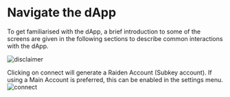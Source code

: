 # Navigate the dApp

To get familiarised with the dApp, a brief introduction to some of the screens are given in the following sections to describe common interactions with the dApp.

![disclaimer](https://user-images.githubusercontent.com/15123108/102077147-db15f880-3e2e-11eb-8b39-1b5e6b7e25eb.png 'Disclaimer')

Clicking on connect will generate a Raiden Account (Subkey account). If using a Main Account is preferred, this can be enabled in the settings menu.
![connect](https://user-images.githubusercontent.com/15123108/102077692-b66e5080-3e2f-11eb-9533-dd7f3e76e30a.png 'Connect')
